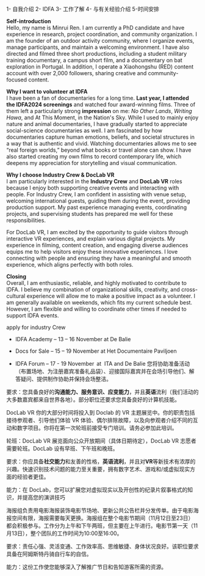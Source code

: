 1- 自我介绍
2- IDFA 
3- 工作了解
4- 与有关经验介绍
5-时间安排

**Self-introduction**  
Hello, my name is Minrui Ren. I am currently a PhD candidate and have experience in research, project coordination, and community organization. I am the founder of an outdoor activity community, where I organize events, manage participants, and maintain a welcoming environment. I have also directed and filmed three short productions, including a student military training documentary, a campus short film, and a documentary on bat exploration in Portugal. In addition, I operate a Xiaohongshu (RED) content account with over 2,000 followers, sharing creative and community-focused content.

**Why I want to volunteer at IDFA**  
I have been a fan of documentaries for a long time. **Last year, I attended the IDFA2024 screenings** and watched four award-winning films. Three of them left a particularly strong **impression** on me: _No Other Lands_, _Writing Hawa_, and At This Moment, in the Nation's Sky. While I used to mainly enjoy nature and animal documentaries, I have gradually started to appreciate social-science documentaries as well. I am fascinated by how documentaries capture human emotions, beliefs, and societal structures in a way that is authentic and vivid. Watching documentaries allows me to see “real foreign worlds,” beyond what books or travel alone can show. I have also started creating my own films to record contemporary life, which deepens my appreciation for storytelling and visual communication.

**Why I choose Industry Crew & DocLab VR**  
I am particularly interested in the **Industry Crew** and **DocLab VR** roles because I enjoy both supporting creative events and interacting with people. For Industry Crew, I am confident in assisting with venue setup, welcoming international guests, guiding them during the event, providing production support. My past experience managing events, coordinating projects, and supervising students has prepared me well for these responsibilities.

For DocLab VR, I am excited by the opportunity to guide visitors through interactive VR experiences, and explain various digital projects. My experience in filming, content creation, and engaging diverse audiences equips me to help visitors enjoy these innovative experiences. I love connecting with people and ensuring they have a meaningful and smooth experience, which aligns perfectly with both roles.

**Closing**  
Overall, I am enthusiastic, reliable, and highly motivated to contribute to IDFA. I believe my combination of organizational skills, creativity, and cross-cultural experience will allow me to make a positive impact as a volunteer.
I am generally available on weekends, which fits my current schedule best. However, I am flexible and willing to coordinate other times if needed to support IDFA events.





apply for industry Crew
- IDFA Academy – 13 – 16 November at De Balie 
    
- Docs for Sale – 15 – 19 November at Het Documentaire Paviljoen 
    
- IDFA Forum – 17 - 19 November  at  ITA and De Balie
您将协助准备活动（布置场地、为注册嘉宾准备礼品袋）、迎接国际嘉宾并在会场引导他们、解答疑问、提供制作协助并保持会场整洁。  

要求：您具备良好的**沟通能力、服务意识、应变能力**，并且**英语**流利（我们活动的大多数嘉宾都来自世界各地）。部分职位还要求您具备良好的计算机技能。

DocLab VR 
你的大部分时间将投入到 Doclab 的 VR 主题展览中。你的职责包括接待参观者、引导他们体验 VR 体验、偶尔排除故障，以及向参观者介绍不同的互动和数字项目。你将在第一次轮班前接受专门培训。请务必参加此培训。 

轮班：DocLab VR 展览面向公众开放期间（具体日期待定），DocLab VR 志愿者需要轮班。DocLab 设有早班、下午班和晚班。

要求：你应具备**社交能力**和友善的性格，**英语流利**，并且对**VR**等新技术有浓厚的兴趣。快速识别技术问题的能力至关重要，拥有数字艺术、游戏和/或虚拟现实方面的经验者更佳。  

能力：在 DocLab，您可以扩展您对虚拟现实以及开创性的纪录片叙事格式的知识，并提高您的演讲技巧

海报组负责用电影海报装饰电影节场地、更新公共公告栏并分发传单。由于电影海报空间有限，海报需要每天更换。海报组在整个电影节期间（11​​月12日至23日）都会积极参与。工作分为上午和下午两班，但主要在上午进行。电影节第一天（11月13日），整个团队的工作时间为10:00至16:00。 

要求：责任心强、灵活变通、工作效率高、思维敏捷、身体状况良好。该职位要求具备在阿姆斯特丹骑自行车的自信。  

能力：这份工作使您能够深入了解推广节日和告知游客所需的资源。